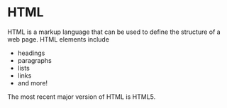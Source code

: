 # HTML

HTML is a markup language that can be used to define the structure of a web page. HTML elements include


* headings
* paragraphs
* lists
* links
* and more!

The most recent major version of HTML is HTML5.